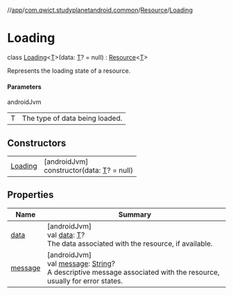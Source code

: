 //[app](../../../../index.md)/[com.qwict.studyplanetandroid.common](../../index.md)/[Resource](../index.md)/[Loading](index.md)

# Loading

class [Loading](index.md)&lt;[T](index.md)&gt;(data: [T](index.md)? = null) : [Resource](../index.md)&lt;[T](index.md)&gt; 

Represents the loading state of a resource.

#### Parameters

androidJvm

| | |
|---|---|
| T | The type of data being loaded. |

## Constructors

| | |
|---|---|
| [Loading](-loading.md) | [androidJvm]<br>constructor(data: [T](index.md)? = null) |

## Properties

| Name | Summary |
|---|---|
| [data](../data.md) | [androidJvm]<br>val [data](../data.md): [T](index.md)?<br>The data associated with the resource, if available. |
| [message](../message.md) | [androidJvm]<br>val [message](../message.md): [String](https://kotlinlang.org/api/latest/jvm/stdlib/kotlin/-string/index.html)?<br>A descriptive message associated with the resource, usually for error states. |
